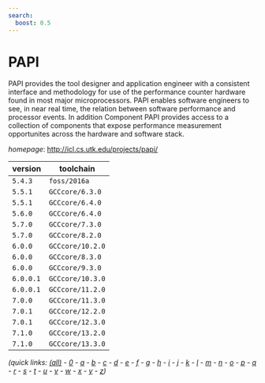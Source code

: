 ```yaml
---
search:
  boost: 0.5
---
```

# PAPI

PAPI provides the tool designer and application engineer with a consistent interface and  methodology for use of the performance counter hardware found in most major microprocessors. PAPI enables  software engineers to see, in near real time, the relation between software performance and processor events.  In addition Component PAPI provides access to a collection of components  that expose performance measurement opportunites across the hardware and software stack.

*homepage*: <http://icl.cs.utk.edu/projects/papi/>

version | toolchain
--------|----------
``5.4.3`` | ``foss/2016a``
``5.5.1`` | ``GCCcore/6.3.0``
``5.5.1`` | ``GCCcore/6.4.0``
``5.6.0`` | ``GCCcore/6.4.0``
``5.7.0`` | ``GCCcore/7.3.0``
``5.7.0`` | ``GCCcore/8.2.0``
``6.0.0`` | ``GCCcore/10.2.0``
``6.0.0`` | ``GCCcore/8.3.0``
``6.0.0`` | ``GCCcore/9.3.0``
``6.0.0.1`` | ``GCCcore/10.3.0``
``6.0.0.1`` | ``GCCcore/11.2.0``
``7.0.0`` | ``GCCcore/11.3.0``
``7.0.1`` | ``GCCcore/12.2.0``
``7.0.1`` | ``GCCcore/12.3.0``
``7.1.0`` | ``GCCcore/13.2.0``
``7.1.0`` | ``GCCcore/13.3.0``


*(quick links: [(all)](../index.md) - [0](../0/index.md) - [a](../a/index.md) - [b](../b/index.md) - [c](../c/index.md) - [d](../d/index.md) - [e](../e/index.md) - [f](../f/index.md) - [g](../g/index.md) - [h](../h/index.md) - [i](../i/index.md) - [j](../j/index.md) - [k](../k/index.md) - [l](../l/index.md) - [m](../m/index.md) - [n](../n/index.md) - [o](../o/index.md) - [p](../p/index.md) - [q](../q/index.md) - [r](../r/index.md) - [s](../s/index.md) - [t](../t/index.md) - [u](../u/index.md) - [v](../v/index.md) - [w](../w/index.md) - [x](../x/index.md) - [y](../y/index.md) - [z](../z/index.md))*

